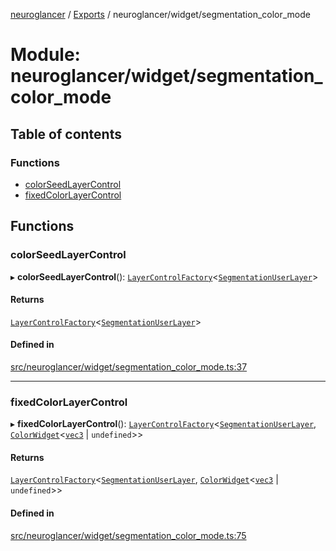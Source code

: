 [neuroglancer](../README.md) / [Exports](../modules.md) / neuroglancer/widget/segmentation\_color\_mode

# Module: neuroglancer/widget/segmentation\_color\_mode

## Table of contents

### Functions

- [colorSeedLayerControl](neuroglancer_widget_segmentation_color_mode.md#colorseedlayercontrol)
- [fixedColorLayerControl](neuroglancer_widget_segmentation_color_mode.md#fixedcolorlayercontrol)

## Functions

### colorSeedLayerControl

▸ **colorSeedLayerControl**(): [`LayerControlFactory`](../interfaces/neuroglancer_widget_layer_control.LayerControlFactory.md)<[`SegmentationUserLayer`](../classes/neuroglancer_segmentation_user_layer.SegmentationUserLayer.md)\>

#### Returns

[`LayerControlFactory`](../interfaces/neuroglancer_widget_layer_control.LayerControlFactory.md)<[`SegmentationUserLayer`](../classes/neuroglancer_segmentation_user_layer.SegmentationUserLayer.md)\>

#### Defined in

[src/neuroglancer/widget/segmentation_color_mode.ts:37](https://github.com/ActiveBrainAtlas2/neuroglancer/blob/91617476/src/neuroglancer/widget/segmentation_color_mode.ts#L37)

___

### fixedColorLayerControl

▸ **fixedColorLayerControl**(): [`LayerControlFactory`](../interfaces/neuroglancer_widget_layer_control.LayerControlFactory.md)<[`SegmentationUserLayer`](../classes/neuroglancer_segmentation_user_layer.SegmentationUserLayer.md), [`ColorWidget`](../classes/neuroglancer_widget_color.ColorWidget.md)<[`vec3`](../classes/neuroglancer_util_geom.vec3.md) \| `undefined`\>\>

#### Returns

[`LayerControlFactory`](../interfaces/neuroglancer_widget_layer_control.LayerControlFactory.md)<[`SegmentationUserLayer`](../classes/neuroglancer_segmentation_user_layer.SegmentationUserLayer.md), [`ColorWidget`](../classes/neuroglancer_widget_color.ColorWidget.md)<[`vec3`](../classes/neuroglancer_util_geom.vec3.md) \| `undefined`\>\>

#### Defined in

[src/neuroglancer/widget/segmentation_color_mode.ts:75](https://github.com/ActiveBrainAtlas2/neuroglancer/blob/91617476/src/neuroglancer/widget/segmentation_color_mode.ts#L75)
